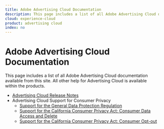 ```yaml
---
title: Adobe Advertising Cloud Documentation
description: This page includes a list of all Adobe Advertising Cloud documentation available from this site.
cloud: experience-cloud
product: advertising cloud
index: no
---
```


# Adobe Advertising Cloud Documentation

This page includes a list of all Adobe Advertising Cloud documentation available from this site. All other help for Advertising Cloud is available within the products.

<!-- Using + for bullets on this page, but could use * instead. Just need to be consistent in same file -->

+ [Advertising Cloud Release Notes](https://docs.adobe.com/content/help/en/release-notes/experience-cloud/current.html#adcloud)
+ Advertising Cloud Support for Consumer Privacy
  + [Support for the General Data Protection Regulation](misc/ad-cloud-gdpr.md)
  + [Support for the California Consumer Privacy Act: Consumer Data Access and Delete](misc/ad-cloud-ccpa-access-delete.md)
  + [Support for the California Consumer Privacy Act: Consumer Opt-out](misc/ad-cloud-ccpa-opt-out-of-sale.md)
